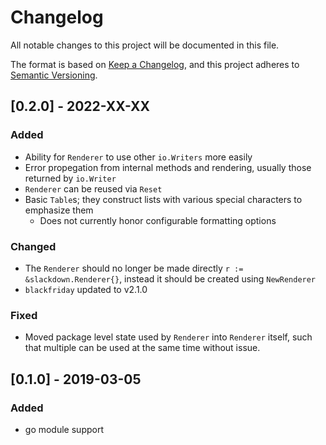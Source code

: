 # Changelog
All notable changes to this project will be documented in this file.

The format is based on [Keep a Changelog](https://keepachangelog.com/en/1.0.0/),
and this project adheres to [Semantic Versioning](https://semver.org/spec/v2.0.0.html).

## [0.2.0] - 2022-XX-XX
### Added
- Ability for `Renderer` to use other `io.Writers` more easily
- Error propegation from internal methods and rendering, usually those returned by `io.Writer`
- `Renderer` can be reused via `Reset`
- Basic `Table`s; they construct lists with various special characters to emphasize them
    - Does not currently honor configurable formatting options

### Changed
- The `Renderer` should no longer be made directly `r := &slackdown.Renderer{}`, instead it should be created 
using `NewRenderer`
- `blackfriday` updated to v2.1.0

### Fixed
- Moved package level state used by `Renderer` into `Renderer` itself, such that multiple can be used 
at the same time without issue.

## [0.1.0] - 2019-03-05
### Added
- go module support